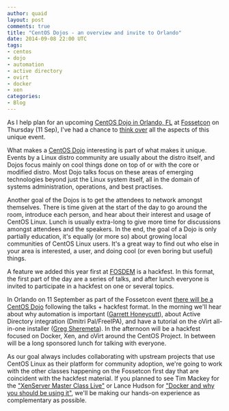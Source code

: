 ```yaml
---
author: quaid
layout: post
comments: true
title: "CentOS Dojos - an overview and invite to Orlando"
date: 2014-09-08 22:00 UTC
tags:
- centos
- dojo
- automation
- active directory
- ovirt
- docker
- xen
categories:
- Blog
---
```

As I help plan for an upcoming [CentOS Dojo in Orlando, FL](http://wiki.centos.org/Events/Dojo/Orlando2014) at [Fossetcon](http://fossetcon.org) on Thursday (11 Sep), I've had a chance to [think over](http://iquaid.org/2014/09/05/centos-dojo-in-orlando-at-fossetcon-11-sep/) all the aspects of this unique event.

What makes a [CentOS Dojo](http://wiki.centos.org/Events/Dojo) interesting is part of what makes it unique. Events by a Linux distro community are usually about the distro itself, and Dojos focus mainly on cool things done on top of or with the core or modified distro. Most Dojo talks focus on these areas of emerging technologies beyond just the Linux system itself, all in the domain of systems administration, operations, and best practises.

Another goal of the Dojos is to get the attendees to network amongst themselves. There is time given at the start of the day to go around the room, introduce each person, and hear about their interest and usage of CentOS Linux. Lunch is usually extra-long to give more time for discussions amongst attendees and the speakers. In the end, the goal of a Dojo is only partially education, it's equally (or more so) about growing local communities of CentOS Linux users. It's a great way to find out who else in your area is interested, a user, and doing cool (or even boring but useful) things.

A feature we added this year first at [FOSDEM](http://www.fosdem.org/2014) is a hackfest. In this format, the first part of the day are a series of talks, and after lunch everyone is invited to participate in a hackfest on one or several topics.

In Orlando on 11 September as part of the Fossetcon event [there will be a CentOS Dojo](http://wiki.centos.org/Events/Dojo/Orlando2014) following the talks + hackfest format. In the morning we'll hear about why automation is important ([Garrett Honeycutt](http://twitter.com/learnpuppet)), about Active Directory integration (Dmitri Pal/FreeIPA), and have a tutorial on the oVirt all-in-one installer ([Greg Sheremeta](http://twitter.com/gregsheremeta)). In the afternoon will be a hackfest focused on Docker, Xen, and oVirt around the CentOS Project. In between will be a long sponsored lunch for talking with everyone.

As our goal always includes collaborating with upstream projects that use CentOS Linux as their platform for community adoption, we're going to work with the other classes happening on the Fossetcon first day that are coincident with the hackfest material. If you planned to see Tim Mackey for the ["XenServer Master Class Live"](http://fossetcon.org/2014/session/xenserver-master-class-live) or Lance Hudson for ["Docker and why you should be using it"](http://fossetcon.org/2014/session/docker-and-why-you-should-be-using-it), we'll be making our hands-on experience as complementary as possible.

